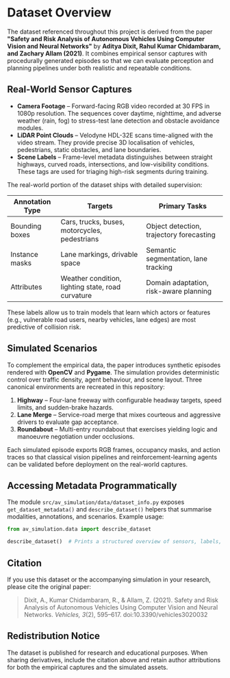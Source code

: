 # Dataset Overview

The dataset referenced throughout this project is derived from the paper **"Safety and Risk Analysis of Autonomous Vehicles Using Computer Vision and Neural Networks"** by **Aditya Dixit, Rahul Kumar Chidambaram, and Zachary Allam (2021)**. It combines empirical sensor captures with procedurally generated episodes so that we can evaluate perception and planning pipelines under both realistic and repeatable conditions.

## Real-World Sensor Captures

- **Camera Footage** – Forward-facing RGB video recorded at 30 FPS in 1080p resolution. The sequences cover daytime, nighttime, and adverse weather (rain, fog) to stress-test lane detection and obstacle avoidance modules.
- **LiDAR Point Clouds** – Velodyne HDL-32E scans time-aligned with the video stream. They provide precise 3D localisation of vehicles, pedestrians, static obstacles, and lane boundaries.
- **Scene Labels** – Frame-level metadata distinguishes between straight highways, curved roads, intersections, and low-visibility conditions. These tags are used for triaging high-risk segments during training.

The real-world portion of the dataset ships with detailed supervision:

| Annotation Type | Targets | Primary Tasks |
|-----------------|---------|----------------|
| Bounding boxes  | Cars, trucks, buses, motorcycles, pedestrians | Object detection, trajectory forecasting |
| Instance masks  | Lane markings, drivable space | Semantic segmentation, lane tracking |
| Attributes      | Weather condition, lighting state, road curvature | Domain adaptation, risk-aware planning |

These labels allow us to train models that learn which actors or features (e.g., vulnerable road users, nearby vehicles, lane edges) are most predictive of collision risk.

## Simulated Scenarios

To complement the empirical data, the paper introduces synthetic episodes rendered with **OpenCV** and **Pygame**. The simulation provides deterministic control over traffic density, agent behaviour, and scene layout. Three canonical environments are recreated in this repository:

1. **Highway** – Four-lane freeway with configurable headway targets, speed limits, and sudden-brake hazards.
2. **Lane Merge** – Service-road merge that mixes courteous and aggressive drivers to evaluate gap acceptance.
3. **Roundabout** – Multi-entry roundabout that exercises yielding logic and manoeuvre negotiation under occlusions.

Each simulated episode exports RGB frames, occupancy masks, and action traces so that classical vision pipelines and reinforcement-learning agents can be validated before deployment on the real-world captures.

## Accessing Metadata Programmatically

The module `src/av_simulation/data/dataset_info.py` exposes `get_dataset_metadata()` and `describe_dataset()` helpers that summarise modalities, annotations, and scenarios. Example usage:

```python
from av_simulation.data import describe_dataset

describe_dataset()  # Prints a structured overview of sensors, labels, and benchmark scenes
```

## Citation

If you use this dataset or the accompanying simulation in your research, please cite the original paper:

> Dixit, A., Kumar Chidambaram, R., & Allam, Z. (2021). Safety and Risk Analysis of Autonomous Vehicles Using Computer Vision and Neural Networks. *Vehicles, 3*(2), 595–617. doi:10.3390/vehicles3020032

## Redistribution Notice

The dataset is published for research and educational purposes. When sharing derivatives, include the citation above and retain author attributions for both the empirical captures and the simulated assets.
